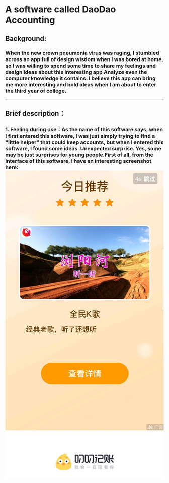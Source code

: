 # A software called DaoDao Accounting
## Background:
### When the new crown pneumonia virus was raging, I stumbled across an app full of design wisdom when I was bored at home, so I was willing to spend some time to share my feelings and design ideas about this interesting app Analyze even the computer knowledge it contains. I believe this app can bring me more interesting and bold ideas when I am about to enter the third year of college.
---
## Brief description：
### 1. Feeling during use：As the name of this software says, when I first entered this software, I was just simply trying to find a "little helper" that could keep accounts, but when I entered this software, I found some ideas. Unexpected surprise. Yes, some may be just surprises for young people.First of all, from the interface of this software, I have an interesting screenshot here:![Open interface](https://github.com/Messi-syf/DaoDao-Bookkeeping/blob/master/Screenshot_20200329_170234_com.pengda.mobile.hhjz%20(2).jpg)
